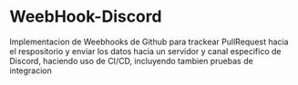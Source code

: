 # WeebHook-Discord
Implementacion de Weebhooks de Github para trackear PullRequest hacia el respositorio y enviar los datos hacia un servidor y canal especifico de Discord, haciendo uso de CI/CD, incluyendo tambien pruebas de integracion
